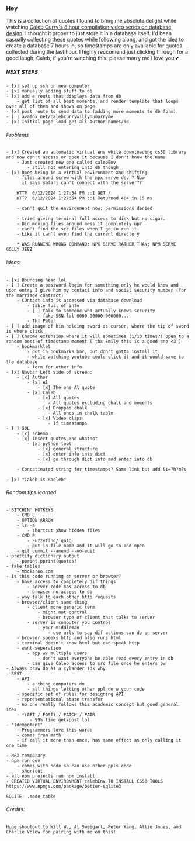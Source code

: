 ### Hey

This is a collection of quotes I found to bring me absolute delight while watching [Caleb Curry's 8 hour compilation video series on database design](https://www.youtube.com/watch?v=h0j0QN2b57M&t=0h0m0s). I thought it proper to just store it in a database itself. I'd been casually collecting these quotes while following along, and got the idea to create a database 7 hours in, so timestamps are only available for quotes collected during the last hour. I highly reccomend just clicking through for a good laugh. Caleb, if you're watching this: please marry me I love you 💕

##### NEXT STEPS:
    - [x] set up ssh on new computer
    - [x] manually adding stuff to db
    - [x] add a route that displays data from db
        - get list of all best moments, and render template that loops over all of them and shows on page
    - [x] post route to send data to (adding more moments to db form)
    - [ ] avafox.net/calebcurrywillyoumarryme
    - [x] initial page load get all author names/id

###### Problems
    - [x] Created an automatic virtual env while downloading cs50 library and now can't access or open it because I don't know the name
        - Just created new one called calebEnv
            - still not entering into db though
    - [x] Does being in a virtual environment and shifting
          files around screw with the npx serve dev ? Now 
          it says safari can't connect with the server??

        HTTP  6/12/2024 1:27:54 PM ::1 GET /
        HTTP  6/12/2024 1:27:54 PM ::1 Returned 404 in 15 ms

        - can't quit the environment now: permissions denied

        - tried giving terminal full access to disk but no cigar.
        - Did moving files around mess it completely up?
        - can't find the src files when I go to run it
        - Like it can't even find the current directory

        * WAS RUNNING WRONG COMMAND: NPX SERVE RATHER THAN: NPM SERVE GOLLY JEEZ

###### Ideas:
    - [x] Bouncing head lol
    - [ ] Create a password login for something only he would know and upon entry I give him my contact info and social security number (for the marriage contract)
        - COntact info is accessed via database download 
            - table full of info
            - [ ] talk to someone who actually knows security 
                - fake SSN lol 0000-00000-000000...
            - Thx Peter
    - [ ] add image of him holding sword as cursor, where the tip of sword is where click
    - [ ] Chrome extension where it will sometimes (1/10 times?) open to a random best-of timestamp moment ( thx Emily this is a good one <3 )
        - bookmarklet
            - put in bookmarks bar, but don't gotta install it
            - while watching youtube could click it and it would save to the database
            - form for other info
    - [x] Navbar Left side of screen:
        - [x] Author
            - [x] Al
                - [x] The one Al quote
            - [x] Caleb
                - [x] All quotes
                    - All quotes excluding chalk and moments
                - [x] Dropped chalk
                    - All ones in chalk table
                - [x] Video clips
                    - If timestamps
    - [ ] SQL
        - [x] schema
        - [x] insert quotes and whatnot
            - [x] python tool
                - [x] general structure
                - [x] enter info into dict
                - [x] go through dict info and enter into db

        - Concatinated string for timestamps? Same link but add &t=?h?m?s

    - [x] "Caleb is Baeleb"

###### Random tips learned
    - BITCHIN' HOTKEYS 
        - CMD L
        - OPTION ARROW
        - ls -a
            - shortcut show hidden files
        - CMD P 
            - Fuzzyfind/ goto
            - put in file name and it will go to and open
        - git commit --amend --no-edit
    - prettify dictionary output
        - pprint.pprint(quotes)
    - fake tables
        - Mockaroo.com
    - Is this code running on server or browser?
        - have access to completely dif things
            - server code has access to db
            - browser no access to db
        - way talk to each other http requests
        - browser/client same thing
            - client more generic term
                - might not control
                - browser type of client that talks to server
            - server is computer you control
                - your middleman
                    - use urls to say dif actions can do on server
        - browser speeks http and also runs html
        - terminal doesn't know html but can speak http
        - want seperation
            - app w/ multiple users
                - don't want everyone be able read every entry in db
            - can give Caleb access to src file once he enters pw
    - Always draw db as a cylander idk why
    - REST
        - API
            - a thing computers do
            - all things letting other ppl do w your code
        - specific set of rules for designing API
        - representational state transfer
        - no one really follows this academic concept but good general idea
        - *(GET / POST) / PATCH / PAIR
             - 99% time get/post lol
    - "Idempotent"
        - Programmers love this word:
        - comes from math
        - if call it more than once, has same effect as only calling it one time

    - NPX temporary
    - npm run dev
        - comes with node so can use other ppls code
        - shortcut
    - all npm projects run npm install
    - CREATED VIRTUAL ENVIRONMENT calebEnv TO INSTALL CS50 TOOLS
    https://www.npmjs.com/package/better-sqlite3

    SQLITE: .mode table

    
        

###### Credits:
    Huge shoutout to Will W., Al Sweigart, Peter Kang, Allie Jones, and Charlie Volow for pairing with me on this!